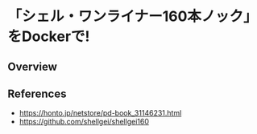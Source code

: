 # 「シェル・ワンライナー160本ノック」をDockerで!

## Overview

## References

* https://honto.jp/netstore/pd-book_31146231.html
* https://github.com/shellgei/shellgei160